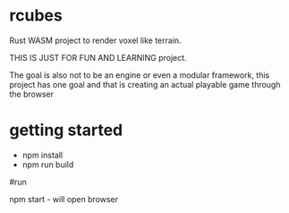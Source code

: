 # rcubes
Rust WASM project to render voxel like terrain.

THIS IS JUST FOR FUN AND LEARNING project.

The goal is also not to be an engine or even a modular framework, this project has one goal and that is creating an actual playable game through the browser


# getting started

- npm install
- npm run build

#run

npm start - will open browser
